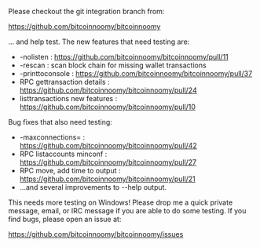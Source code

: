 Please checkout the git integration branch from:

https://github.com/bitcoinnoomy/bitcoinnoomy

... and help test.  The new features that need testing are:

* -nolisten : https://github.com/bitcoinnoomy/bitcoinnoomy/pull/11
* -rescan : scan block chain for missing wallet transactions
* -printtoconsole : https://github.com/bitcoinnoomy/bitcoinnoomy/pull/37
* RPC gettransaction details : https://github.com/bitcoinnoomy/bitcoinnoomy/pull/24
* listtransactions new features : https://github.com/bitcoinnoomy/bitcoinnoomy/pull/10

Bug fixes that also need testing:

* -maxconnections= : https://github.com/bitcoinnoomy/bitcoinnoomy/pull/42
* RPC listaccounts minconf : https://github.com/bitcoinnoomy/bitcoinnoomy/pull/27
* RPC move, add time to output : https://github.com/bitcoinnoomy/bitcoinnoomy/pull/21
* ...and several improvements to --help output.

This needs more testing on Windows!  Please drop me a quick private message, email, or IRC message if you are able to do some testing.  If you find bugs, please open an issue at:

https://github.com/bitcoinnoomy/bitcoinnoomy/issues
